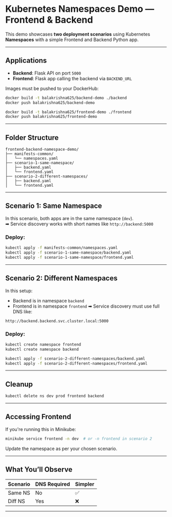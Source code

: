 # Kubernetes Namespaces Demo — Frontend & Backend

This demo showcases **two deployment scenarios** using Kubernetes **Namespaces** with a simple Frontend and Backend Python app.

---

##  Applications

- **Backend**: Flask API on port `5000`
- **Frontend**: Flask app calling the backend via `BACKEND_URL`

Images must be pushed to your DockerHub:
```bash
docker build -t balakrishna625/backend-demo ./backend
docker push balakrishna625/backend-demo

docker build -t balakrishna625/frontend-demo ./frontend
docker push balakrishna625/frontend-demo
```

---

##  Folder Structure

```
frontend-backend-namespace-demo/
├── manifests-common/
│   └── namespaces.yaml
├── scenario-1-same-namespace/
│   ├── backend.yaml
│   └── frontend.yaml
├── scenario-2-different-namespaces/
│   ├── backend.yaml
│   └── frontend.yaml
```

---

## Scenario 1: Same Namespace

In this scenario, both apps are in the same namespace (`dev`).  
➡ Service discovery works with short names like `http://backend:5000`

###  Deploy:
```bash
kubectl apply -f manifests-common/namespaces.yaml
kubectl apply -f scenario-1-same-namespace/backend.yaml
kubectl apply -f scenario-1-same-namespace/frontend.yaml
```

---

##  Scenario 2: Different Namespaces

In this setup:
- Backend is in namespace `backend`
- Frontend is in namespace `frontend`
➡ Service discovery must use full DNS like:
```
http://backend.backend.svc.cluster.local:5000
```

###  Deploy:
```bash
kubectl create namespace frontend
kubectl create namespace backend

kubectl apply -f scenario-2-different-namespaces/backend.yaml
kubectl apply -f scenario-2-different-namespaces/frontend.yaml
```

---

##  Cleanup

```bash
kubectl delete ns dev prod frontend backend
```

---

##  Accessing Frontend

If you're running this in Minikube:
```bash
minikube service frontend -n dev  # or -n frontend in scenario 2
```

Update the namespace as per your chosen scenario.

---

##  What You’ll Observe

| Scenario | DNS Required | Simpler |
|----------|--------------|---------|
| Same NS  | No           | ✅      |
| Diff NS  | Yes          | ❌      |

---


